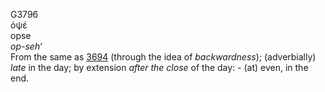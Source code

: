 <body>
  <p>G3796<br>  ὀψέ  <br> opse  <br><i>op-seh‘ </i><br>From the same as <a href="g3694.htm">3694</a> (through the idea of <i>backwardness</i>); (adverbially) <i>late</i> in the day; by extension <i>after</i> <i>the</i> <i>close</i> of the day: - (at) even, in the end.<br></p>
 </body>